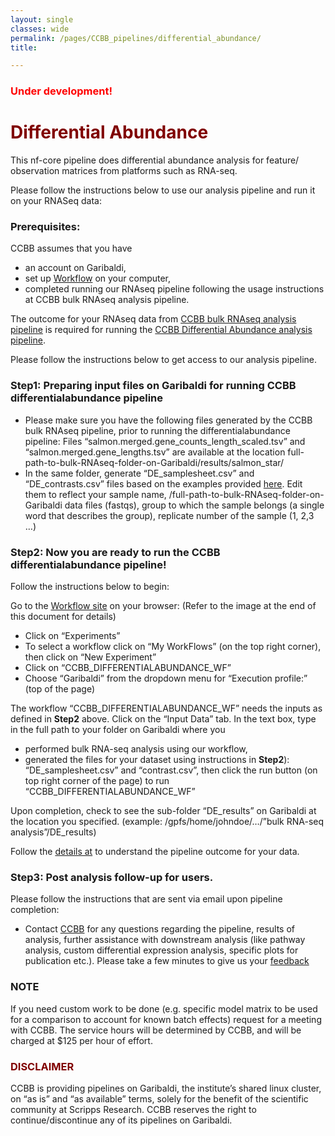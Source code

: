 ```yaml
--- 
layout: single
classes: wide
permalink: /pages/CCBB_pipelines/differential_abundance/
title:

---
```

### <span style="color: red;"> Under development! </span>

# <span style="color:maroon">Differential Abundance </span>
This nf-core pipeline does differential abundance analysis for feature/ observation matrices from platforms such as RNA-seq.

Please follow the instructions below to use our analysis pipeline and run it on your RNASeq data:  

### Prerequisites: 
CCBB assumes that you have 
* an account on Garibaldi,
* set up [Workflow](http://opaat.scripps.edu/) on your computer,
* completed running our RNAseq pipeline following the usage instructions at  CCBB bulk RNAseq analysis pipeline.  

The outcome for your RNAseq data from [CCBB bulk RNAseq analysis pipeline](https://scrippsccbb.github.io/CCBBwebsite/pages/tutorials/CCBB_BulkRNASeq_Pipeline_Usage/) is required for running the  [CCBB Differential Abundance analysis pipeline](https://scrippsccbb.github.io/CCBBwebsite/pages/tutorials/CCBB_DifferentialAbundanceAnalysis_Pipeline_Usage/).

Please follow the instructions below to get access to our analysis pipeline.

### Step1: Preparing input files on Garibaldi for running CCBB differentialabundance pipeline 
	
* Please make sure you have the following files generated by the CCBB bulk RNAseq pipeline, prior to running the differentialabundance pipeline: 
Files “salmon.merged.gene_counts_length_scaled.tsv” and “salmon.merged.gene_lengths.tsv” are available at the location full-path-to-bulk-RNAseq-folder-on-Garibaldi/results/salmon_star/ 
* In the same folder, generate “DE_samplesheet.csv” and “DE_contrasts.csv” files based on the examples provided [here](https://docs.google.com/spreadsheets/d/157bvnW7UcOJsR3IxaIFKLGzqy4GICBtREwX4voo1i1Q/edit?usp=sharing). Edit them to reflect your sample name, /full-path-to-bulk-RNAseq-folder-on-Garibaldi data files (fastqs), group to which the sample belongs (a single word that describes the group), replicate number of the sample (1, 2,3 …)

### Step2: Now you are ready to run the CCBB differentialabundance pipeline!
Follow the instructions below to begin:

Go to the [Workflow site](http://opaat.scripps.edu/workflow-project) on your browser:
(Refer to the image at the end of this document for details)
* Click on “Experiments”
* To select a workflow click on “My WorkFlows” (on the top right corner), then click on “New Experiment”
* Click on  “CCBB_DIFFERENTIALABUNDANCE_WF”
* Choose “Garibaldi” from the dropdown menu for “Execution profile:” (top of the page)

The workflow “CCBB_DIFFERENTIALABUNDANCE_WF” needs the inputs as defined in **Step2** above.
Click on the “Input Data” tab. In the text box, type in the full path to your folder on Garibaldi where you
* performed bulk RNA-seq analysis using our workflow,
* generated the files for your dataset using instructions in **Step2**): “DE_samplesheet.csv” and “contrast.csv”, then click the run button (on top right corner of the page) to run “CCBB_DIFFERENTIALABUNDANCE_WF”

Upon completion, check to see the sub-folder “DE_results” on Garibaldi at the location you specified. (example: /gpfs/home/johndoe/…/”bulk RNA-seq analysis”/DE_results)

Follow the [details at](https://nf-co.re/differentialabundance/1.5.0/docs/output/) to understand the pipeline outcome for your data.

### Step3: Post analysis follow-up for users.
Please follow the instructions that are sent via email upon pipeline completion:

* Contact [CCBB](mailto:ccbb@scripps.edu) for any questions regarding the pipeline, results of analysis, further assistance with downstream analysis (like pathway analysis, custom differential expression analysis, specific plots for publication etc.).
Please take a few minutes to give us your [feedback](https://docs.google.com/forms/d/e/1FAIpQLSflup1jVY7lMb2CUaldWRHJQdGCBwwplTgEE3bZ5ktuq2IoqA/viewform) 

### NOTE
If you need custom work to be done (e.g. specific model matrix to be used for a comparison to account for known batch effects) request for a meeting with CCBB. The service hours will be determined by CCBB, and will be charged at $125 per hour of effort.	

### <span style="color:maroon"> DISCLAIMER </span>
CCBB is providing pipelines on Garibaldi, the institute’s shared linux cluster, on “as is” and “as available” terms, solely for the benefit of the scientific community at Scripps Research. CCBB reserves the right to continue/discontinue any of its pipelines on Garibaldi.



